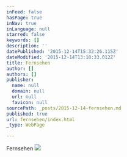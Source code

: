 ```yaml
---
inFeed: false
hasPage: true
inNav: true
inLanguage: null
starred: false
keywords: []
description: ''
datePublished: '2015-12-14T15:32:26.115Z'
dateModified: '2015-12-14T13:18:33.012Z'
title: Fernsehen
author: []
authors: []
publisher:
  name: null
  domain: null
  url: null
  favicon: null
sourcePath: _posts/2015-12-14-fernsehen.md
published: true
url: fernsehen/index.html
_type: WebPage

---
```

Fernsehen
![](https://the-grid-user-content.s3-us-west-2.amazonaws.com/bdb428df-e1bc-435e-a454-fbebbe763e53.png)
